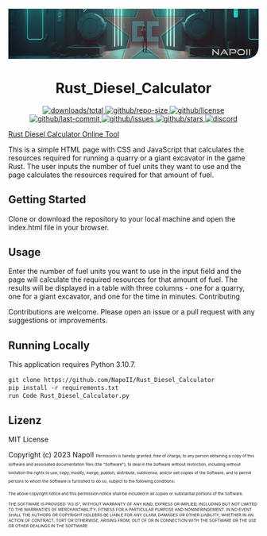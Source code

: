 <p align="center">
<a href="https://github.com/NapoII">
    <img src="Readme_top.png"  alt="NapoII">
</a>
</p>

<center>

# Rust_Diesel_Calculator
</center>

<p align="center">
<a href="https://github.com/NapoII/Rust_Diesel_Calculator/archive/refs/heads/main.zip">
    <img src="https://img.shields.io/github/downloads/NapoII/Rust_Diesel_Calculator/total" alt="downloads/total">
</a>

<a href="https://github.com/NapoII/Rust_Diesel_Calculator/archive/refs/heads/main.zip">
    <img src="https://img.shields.io/github/repo-size/NapoII/Rust_Diesel_Calculator" alt="github/repo-size">
</a>

<a href="https://github.com/NapoII/Rust_Diesel_Calculator/blob/main/LICENSE">
    <img src="https://img.shields.io/github/license/NapoII/Rust_Diesel_Calculator" alt="github/license">
</a>

<a href="https://github.com/NapoII/Rust_Diesel_Calculator/actions">
    <img src="https://img.shields.io/github/last-commit/NapoII/Rust_Diesel_Calculator" alt="github/last-commit">
</a>

<a href="https://github.com/NapoII/Rust_Diesel_Calculator/issues">
    <img src="https://img.shields.io/github/issues/NapoII/Rust_Diesel_Calculator?style=plastic" alt="github/issues">
</a>

<a href="https://github.com/NapoII/Rust_Diesel_Calculator/stargazers">
    <img src="https://img.shields.io/github/stars/NapoII/Rust_Diesel_Calculator?style=social" alt="github/stars">
</a>

<a href="https://discord.gg/g7EW4P65">
    <img src="https://img.shields.io/discord/190307701169979393?style=plastic" alt="discord">
</a>
</p>

<a href="https://napoii.github.io/Rust_Diesel_Calculator/">Rust Diesel Calculator Online Tool</a>


This is a simple HTML page with CSS and JavaScript that calculates the resources required for running a quarry or a giant excavator in the game Rust. The user inputs the number of fuel units they want to use and the page calculates the resources required for that amount of fuel.

## Getting Started

Clone or download the repository to your local machine and open the index.html file in your browser.

## Usage

Enter the number of fuel units you want to use in the input field and the page will calculate the required resources for that amount of fuel. The results will be displayed in a table with three columns - one for a quarry, one for a giant excavator, and one for the time in minutes.
Contributing

Contributions are welcome. Please open an issue or a pull request with any suggestions or improvements.
## Running Locally

This application requires Python 3.10.7.
```
git clone https://github.com/NapoII/Rust_Diesel_Calculator
pip install -r requirements.txt
run Code Rust_Diesel_Calculator.py
```
## Lizenz

MIT License

Copyright (c) 2023 NapoII
<small><small><small>
Permission is hereby granted, free of charge, to any person obtaining a copy
of this software and associated documentation files (the "Software"), to deal
in the Software without restriction, including without limitation the rights
to use, copy, modify, merge, publish, distribute, sublicense, and/or sell
copies of the Software, and to permit persons to whom the Software is
furnished to do so, subject to the following conditions:

The above copyright notice and this permission notice shall be included in all
copies or substantial portions of the Software.

THE SOFTWARE IS PROVIDED "AS IS", WITHOUT WARRANTY OF ANY KIND, EXPRESS OR
IMPLIED, INCLUDING BUT NOT LIMITED TO THE WARRANTIES OF MERCHANTABILITY,
FITNESS FOR A PARTICULAR PURPOSE AND NONINFRINGEMENT. IN NO EVENT SHALL THE
AUTHORS OR COPYRIGHT HOLDERS BE LIABLE FOR ANY CLAIM, DAMAGES OR OTHER
LIABILITY, WHETHER IN AN ACTION OF CONTRACT, TORT OR OTHERWISE, ARISING FROM,
OUT OF OR IN CONNECTION WITH THE SOFTWARE OR THE USE OR OTHER DEALINGS IN THE
SOFTWARE
</small>
